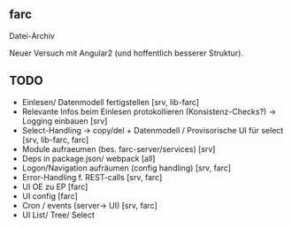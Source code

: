 ## farc

Datei-Archiv

Neuer Versuch mit Angular2 (und hoffentlich besserer Struktur).

## TODO

* Einlesen/ Datenmodell fertigstellen [srv, lib-farc] 
* Relevante Infos beim Einlesen protokollieren (Konsistenz-Checks?) -> Logging einbauen [srv]
* Select-Handling -> copy/del + Datenmodell / Provisorische UI für select [srv, lib-farc, farc]
* Module aufraeumen (bes. farc-server/services) [srv]
* Deps in package.json/ webpack [all]
* Logon/Navigation aufräumen (config handling) [srv, farc]
* Error-Handling f. REST-calls [srv, farc]
* UI OE zu EP [farc]
* UI config [farc]
* Cron / events (server-> UI) [srv, farc]
* UI List/ Tree/ Select























